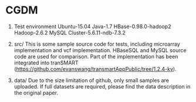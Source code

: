 # CGDM

1. Test environment
Ubuntu-15.04
Java-1.7
HBase-0.98.0-hadoop2
Hadoop-2.6.2
MySQL Cluster-5.6.11-ndb-7.3.2

2. src/
This is some sample source code for tests, including microarray implementation and vcf implementation. HBaseSQL and MySQL source code are used for comparison. Part of the implementation has been integrated into tranSMART (https://github.com/evanswang/transmartAppPublic/tree/1.2.4-kv).

3. data/
Due to the size limitation of github, only small samples are uploaded. If full datasets are required, please find the data description in the original paper.
